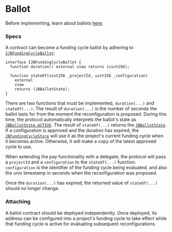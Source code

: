 # Ballot

Before implementing, learn about ballots [here](/protocol/learn/glossary/ballot.md).
### Specs

A contract can become a funding cycle ballot by adhering to [`IJBFundingCycleBallot`](/protocol/api/interfaces/ijbfundingcycleballot.md):

```solidity
interface IJBFundingCycleBallot {
  function duration() external view returns (uint256);

  function stateOf(uint256 _projectId, uint256 _configuration)
    external
    view
    returns (JBBallotState);
}
```

There are two functions that must be implemented, `duration(...)` and `stateOf(...)`. The result of `duration(...)` is the number of seconds the ballot lasts for from the moment the reconfiguration is proposed. During this time, the protocol automatically interprets the ballot's state as [`JBBallotState.ACTIVE`](/protocol/api/enums/jbballotstate.md). The result of `stateOf(...)` returns the [`JBBallotState`](/protocol/api/enums/jbballotstate.md). If a configuration is approved and the duration has expired, the [`JBFundingCycleStore`](/protocol/api/contracts/jbfundingcyclestore/) will use it as the project's current funding cycle when it becomes active. Otherwise, it will make a copy of the latest approved cycle to use.

When extending the pay functionality with a delegate, the protocol will pass a `projectId` and a `configuration` to the `stateOf(...)` function. `configuration` is the identifier of the funding cycle being evaluated, and also the unix timestamp in seconds when the reconfiguration was proposed.

Once the `duration(...)` has expired, the returned value of `stateOf(...)` should no longer change. 

### Attaching

A ballot contract should be deployed independently. Once deployed, its address can be configured into a project's funding cycle to take effect while that funding cycle is active for evaluating subsequent reconfigurations. 
